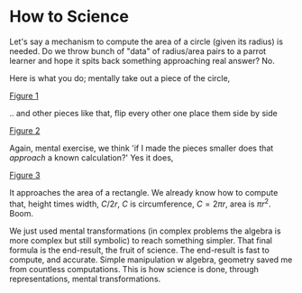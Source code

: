 # How to Science

Let's say a mechanism to compute the area of a circle (given its
radius) is needed. Do we throw bunch of "data" of radius/area pairs to
a parrot learner and hope it spits back something approaching real
answer?  No.

Here is what you do; mentally take out a piece of the circle,

[Figure 1](../../mbl/2023/infp1.jpg)

.. and other pieces like that, flip every other one place them side by
side

[Figure 2](../../mbl/2023/infp2.jpg)

Again, mental exercise, we think 'if I made the pieces smaller does
that *approach* a known calculation?' Yes it does,

[Figure 3](../../mbl/2023/infp3.jpg)

It approaches the area of a rectangle. We already know how to compute
that, height times width, $C/2 r$, $C$ is circumference, $C = 2 \pi
r$, area is $\pi r^2$. Boom.

We just used mental transformations (in complex problems the algebra
is more complex but still symbolic) to reach something simpler. That
final formula is the end-result, the fruit of science. The end-result
is fast to compute, and accurate. Simple manipulation w algebra,
geometry saved me from countless computations. This is how science is
done, through representations, mental transformations. 

